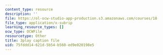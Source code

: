 ```yaml
---
content_type: resource
description: ''
file: https://ol-ocw-studio-app-production.s3.amazonaws.com/courses/18-06sc-linear-algebra-fall-2011/75fddd14621d5b54b560ed9e020198e5_GLFg2UBMAxc.vtt
file_type: application/x-subrip
learning_resource_types: []
ocw_type: OCWFile
resourcetype: Other
title: 3play caption file
uid: 75fddd14-621d-5b54-b560-ed9e020198e5
---
```

